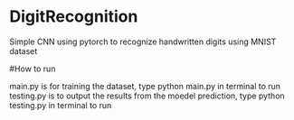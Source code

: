 # DigitRecognition
Simple CNN using pytorch to recognize handwritten digits using MNIST dataset

#How to run

main.py is for training the dataset, type python main.py in terminal to run
testing.py is to output the results from the moedel prediction, type python testing.py in terminal to run

